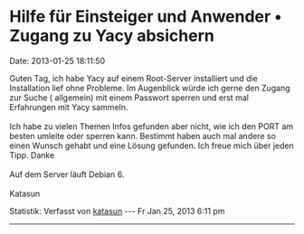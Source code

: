 Hilfe für Einsteiger und Anwender • Zugang zu Yacy absichern
============================================================

Date: 2013-01-25 18:11:50

Guten Tag, ich habe Yacy auf einem Root-Server installiert und die
Installation lief ohne Probleme. Im Augenblick würde ich gerne den
Zugang zur Suche ( allgemein) mit einem Passwort sperren und erst mal
Erfahrungen mit Yacy sammeln.\
\
Ich habe zu vielen Themen Infos gefunden aber nicht, wie ich den PORT am
besten umleite oder sperren kann. Bestimmt haben auch mal andere so
einen Wunsch gehabt und eine Lösung gefunden. Ich freue mich über jeden
Tipp. Danke\
\
Auf dem Server läuft Debian 6.\
\
Katasun

Statistik: Verfasst von
[katasun](http://forum.yacy-websuche.de/memberlist.php?mode=viewprofile&u=8873)
--- Fr Jan 25, 2013 6:11 pm

------------------------------------------------------------------------
